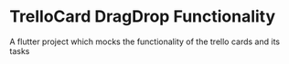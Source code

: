# TrelloCard DragDrop Functionality

A flutter project which mocks the functionality of the trello cards and its tasks

